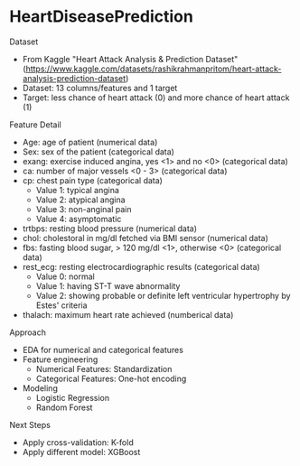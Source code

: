 # HeartDiseasePrediction

Dataset
* From Kaggle "Heart Attack Analysis & Prediction Dataset" (https://www.kaggle.com/datasets/rashikrahmanpritom/heart-attack-analysis-prediction-dataset) <br>
* Dataset: 13 columns/features and 1 target <br>
* Target: less chance of heart attack (0) and more chance of heart attack (1) <br>

Feature Detail
* Age: age of patient (numerical data) <br>
* Sex: sex of the patient (categorical data) <br>
* exang: exercise induced angina, yes <1> and no <0> (categorical data) <br>
* ca: number of major vessels <0 - 3> (categorical data) <br>
* cp: chest pain type (categorical data) <br>
    - Value 1: typical angina <br>
    - Value 2: atypical angina <br>
    - Value 3: non-anginal pain <br>
    - Value 4: asymptomatic  <br>
* trtbps: resting blood pressure (numerical data)   <br>
* chol: cholestoral in mg/dl fetched via BMI sensor (numerical data) <br>
* fbs: fasting blood sugar, > 120 mg/dl <1>, otherwise <0> (categorical data) <br>
* rest_ecg: resting electrocardiographic results (categorical data) <br>
    - Value 0: normal <br>
    - Value 1: having ST-T wave abnormality <br>
    - Value 2: showing probable or definite left ventricular hypertrophy by Estes' criteria <br>
* thalach: maximum heart rate achieved (numberical data) <br>


Approach
* EDA for numerical and categorical features <br>
* Feature engineering <br>
    - Numerical Features: Standardization <br>
    - Categorical Features: One-hot encoding <br>
* Modeling <br>
    - Logistic Regression <br>
    - Random Forest <br>


Next Steps
* Apply cross-validation: K-fold <br>
* Apply different model: XGBoost
